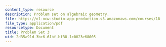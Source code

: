 ```yaml
---
content_type: resource
description: Problem set on algebraic geometry.
file: https://ol-ocw-studio-app-production.s3.amazonaws.com/courses/18-726-algebraic-geometry-spring-2009/2d35a91d3bc661bfbf381c0023e68005_MIT18_726s09_pset03.pdf
file_type: application/pdf
resourcetype: Document
title: Problem Set 3
uid: 2d35a91d-3bc6-61bf-bf38-1c0023e68005
---
```

